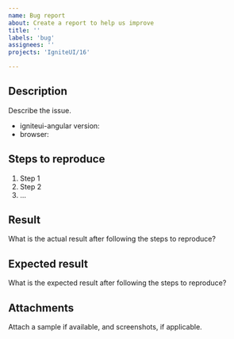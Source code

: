 ```yaml
---
name: Bug report
about: Create a report to help us improve
title: ''
labels: 'bug'
assignees: ''
projects: 'IgniteUI/16'

---
```


## Description  
Describe the issue.

 * igniteui-angular version: 
 * browser: 

## Steps to reproduce  

1. Step 1
2. Step 2
3. ...

## Result  
What is the actual result after following the steps to reproduce?

## Expected result  
What is the expected result after following the steps to reproduce?


## Attachments  
Attach a sample if available, and screenshots, if applicable.  

